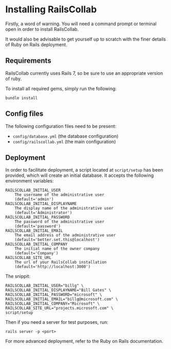 # Installing RailsCollab

Firstly, a word of warning. You will need a command prompt or terminal open in order to install RailsCollab. 

It would also be advisable to get yourself up to scratch with the finer details of Ruby on Rails deployment.

## Requirements

RailsCollab currently uses Rails 7, so be sure to use an appropriate version of ruby.

To install all required gems, simply run the following:

    bundle install

## Config files

The following configuration files need to be present:

* `config/database.yml` (the database configuration)
* `config/railscollab.yml` (the main configuration)

## Deployment

In order to facilitate deployment, a script located at `script/setup` 
has been provided, which will create an initial database.
It accepts the following environment variables:

	RAILSCOLLAB_INITIAL_USER
		The username of the administrative user
		(default='admin')
	RAILSCOLLAB_INITIAL_DISPLAYNAME
		The display name of the administrative user
		(default='Administrator')
	RAILSCOLLAB_INITIAL_PASSWORD
		The password of the administrative user
		(default='password')
	RAILSCOLLAB_INITIAL_EMAIL
		The email address of the administrative user
		(default='better.set.this@localhost')
	RAILSCOLLAB_INITIAL_COMPANY
		The initial name of the owner company
		(default='Company')
	RAILSCOLLAB_SITE_URL
		The url of your RailsCollab installation
		(default='http://localhost:3000')

The snippit:

	RAILSCOLLAB_INITIAL_USER="billg" \
	RAILSCOLLAB_INITIAL_DISPLAYNAME="Bill Gates" \
	RAILSCOLLAB_INITIAL_PASSWORD="microsoft" \
	RAILSCOLLAB_INITIAL_EMAIL="billg@microsoft.com" \
	RAILSCOLLAB_INITIAL_COMPANY="Microsoft" \
	RAILSCOLLAB_SITE_URL="projects.microsoft.com" \
	script/setup 

Then if you need a server for test purposes, run:

	rails server -p <port>

For more advanced deployment, refer to the Ruby on Rails documentation.
